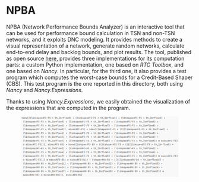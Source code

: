 # NPBA

NPBA (Network Performance Bounds Analyzer) is an interactive tool that can be used for performance bound calculation in TSN and non-TSN networks, and it exploits DNC modeling. 
It provides methods to create a visual representation of a network, generate random networks, calculate end-to-end delay and backlog bounds, and plot results. 
The tool, published as open source [here](https://github.com/Moni5656/npba), provides three implementations for its computation parts: a custom Python implementation, one based on _RTC Toolbox_, and one based on _Nancy_. 
In particular, for the third one, it also provides a test program which computes the worst-case bounds for a Credit-Based Shaper (CBS).
This test program is the one reported in this directory, both using _Nancy_ and _Nancy.Expressions_.

Thanks to using _Nancy.Expressions_, we easily obtained the visualization of the expressions that are computed in the program.

<figure>
    <img src="./img/npbaexpanded.png" alt="Expressions constructed and computed inside NPBA for the worst-case analysis of a Credit-Based Shaper (CBS)"/>
</figure>




